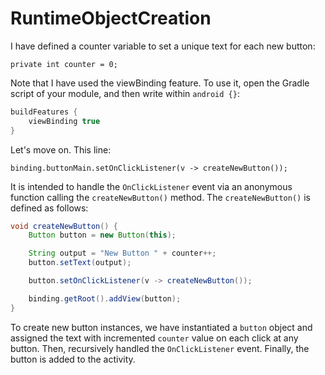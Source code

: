 # RuntimeObjectCreation

I have defined a counter variable to set a unique text for each new button:

    private int counter = 0;

Note that I have used the viewBinding feature. To use it, open the Gradle script
of your module, and then write within `android {}`:

```gradle
buildFeatures {
    viewBinding true
}
```

Let's move on. This line:

    binding.buttonMain.setOnClickListener(v -> createNewButton());

It is intended to handle the `OnClickListener` event via an anonymous function calling
the `createNewButton()` method. The `createNewButton()` is defined as follows:

```java
void createNewButton() {
    Button button = new Button(this);

    String output = "New Button " + counter++;
    button.setText(output);

    button.setOnClickListener(v -> createNewButton());

    binding.getRoot().addView(button);
}
```

To create new button instances, we have instantiated a `button` object and assigned
the text with incremented `counter` value on each click at any button. Then, recursively
handled the `OnClickListener` event. Finally, the button is added to the activity.
